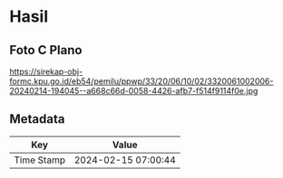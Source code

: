 # Hasil

## Foto C Plano

https://sirekap-obj-formc.kpu.go.id/eb54/pemilu/ppwp/33/20/06/10/02/3320061002006-20240214-194045--a668c66d-0058-4426-afb7-f514f9114f0e.jpg


## Metadata

| Key        | Value               |
| ---------- | ------------------- |
| Time Stamp | 2024-02-15 07:00:44 |



